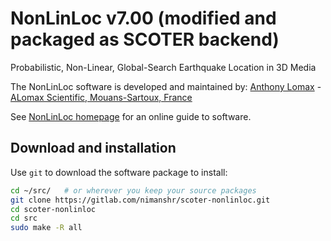 # NonLinLoc v7.00 (modified and packaged as SCOTER backend)

Probabilistic, Non-Linear, Global-Search Earthquake Location in 3D Media

The NonLinLoc software is developed and maintained by:
[Anthony Lomax](http://alomax.free.fr/) - [ALomax Scientific, Mouans-Sartoux, France](http://alomax.free.fr/alss/)

See [NonLinLoc homepage](http://alomax.free.fr/nlloc/) for an online guide to software.


## Download and installation

Use `git` to download the software package to install:

```bash
cd ~/src/   # or wherever you keep your source packages
git clone https://gitlab.com/nimanshr/scoter-nonlinloc.git
cd scoter-nonlinloc
cd src
sudo make -R all
```
